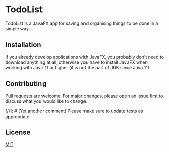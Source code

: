 # TodoList

TodoList is a JavaFX app for saving and organising things to be done in a simple way.

## Installation

If you already develop applications with JavaFX, you probably don't need to download anything at all, otherwise you have to install JavaFX when working with Java 11 or higher (it is not the part of JDK since Java 11).

## Contributing
Pull requests are welcome. For major changes, please open an issue first to discuss what you would like to change.

[//]: # (Yet another comment) Please make sure to update tests as appropriate.

## License
[MIT](https://choosealicense.com/licenses/mit/)
